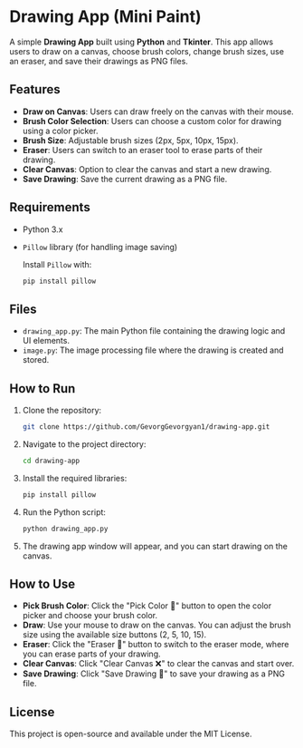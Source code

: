 
# Drawing App (Mini Paint)

A simple **Drawing App** built using **Python** and **Tkinter**. This app allows users to draw on a canvas, choose brush colors, change brush sizes, use an eraser, and save their drawings as PNG files.

## Features

- **Draw on Canvas**: Users can draw freely on the canvas with their mouse.
- **Brush Color Selection**: Users can choose a custom color for drawing using a color picker.
- **Brush Size**: Adjustable brush sizes (2px, 5px, 10px, 15px).
- **Eraser**: Users can switch to an eraser tool to erase parts of their drawing.
- **Clear Canvas**: Option to clear the canvas and start a new drawing.
- **Save Drawing**: Save the current drawing as a PNG file.
  
## Requirements

- Python 3.x
- `Pillow` library (for handling image saving)
  
  Install `Pillow` with:

  ```bash
  pip install pillow
  ```

## Files

- `drawing_app.py`: The main Python file containing the drawing logic and UI elements.
- `image.py`: The image processing file where the drawing is created and stored.

## How to Run

1. Clone the repository:

    ```bash
    git clone https://github.com/GevorgGevorgyan1/drawing-app.git
    ```

2. Navigate to the project directory:

    ```bash
    cd drawing-app
    ```

3. Install the required libraries:

    ```bash
    pip install pillow
    ```

4. Run the Python script:

    ```bash
    python drawing_app.py
    ```

5. The drawing app window will appear, and you can start drawing on the canvas.

## How to Use

- **Pick Brush Color**: Click the "Pick Color 🎨" button to open the color picker and choose your brush color.
- **Draw**: Use your mouse to draw on the canvas. You can adjust the brush size using the available size buttons (2, 5, 10, 15).
- **Eraser**: Click the "Eraser 🧽" button to switch to the eraser mode, where you can erase parts of your drawing.
- **Clear Canvas**: Click "Clear Canvas ❌" to clear the canvas and start over.
- **Save Drawing**: Click "Save Drawing 💾" to save your drawing as a PNG file.

## License

This project is open-source and available under the MIT License.
